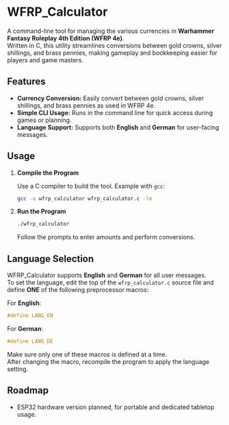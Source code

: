 # WFRP_Calculator

A command-line tool for managing the various currencies in **Warhammer Fantasy Roleplay 4th Edition (WFRP 4e)**.  
Written in C, this utility streamlines conversions between gold crowns, silver shillings, and brass pennies, making gameplay and bookkeeping easier for players and game masters.

## Features

- **Currency Conversion:** Easily convert between gold crowns, silver shillings, and brass pennies as used in WFRP 4e.
- **Simple CLI Usage:** Runs in the command line for quick access during games or planning.
- **Language Support:** Supports both **English** and **German** for user-facing messages.

## Usage

1. **Compile the Program**

   Use a C compiler to build the tool. Example with `gcc`:

   ```bash
   gcc -o wfrp_calculator wfrp_calculator.c -lm
   ```

2. **Run the Program**

   ```bash
   ./wfrp_calculator
   ```

   Follow the prompts to enter amounts and perform conversions.

## Language Selection

WFRP_Calculator supports **English** and **German** for all user messages.  
To set the language, edit the top of the `wfrp_calculator.c` source file and define **ONE** of the following preprocessor macros:

For **English**:
```c
#define LANG_EN
```

For **German**:
```c
#define LANG_DE
```

Make sure only one of these macros is defined at a time.  
After changing the macro, recompile the program to apply the language setting.

## Roadmap

- ESP32 hardware version planned, for portable and dedicated tabletop usage.
